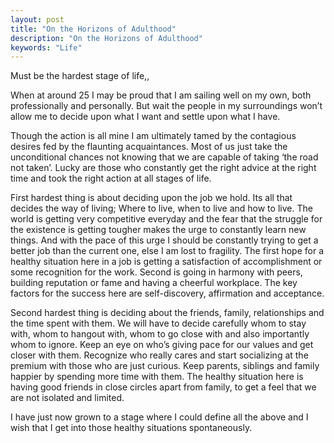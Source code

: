 ```yaml
---
layout: post
title: "On the Horizons of Adulthood"
description: "On the Horizons of Adulthood"
keywords: "Life"
---
```


Must be the hardest stage of life,,

When at around 25 I may be proud that I am sailing well on my own, both professionally and personally. But wait the people in my surroundings won’t allow me to decide upon what I want and settle upon what I have.

Though the action is all mine I am ultimately tamed by the contagious desires fed by the flaunting acquaintances. Most of us just take the unconditional chances not knowing that we are capable of taking ‘the road not taken’. Lucky are those who constantly get the right advice at the right time and took the right action at all stages of life.

First hardest thing is about deciding upon the job we hold. Its all that decides the way of living; Where to live, when to live and how to live. The world is getting very competitive everyday and the fear that the struggle for the existence is getting tougher makes the urge to constantly learn new things. And with the pace of this urge I should be constantly trying to get a better job than the current one, else I am lost to fragility. The first hope for a healthy situation here in a job is getting a satisfaction of accomplishment or some recognition for the work. Second is going in harmony with peers, building reputation or fame and having a cheerful workplace. The key factors for the success here are self-discovery, affirmation and acceptance.

Second hardest thing is deciding about the friends, family, relationships and the time spent with them. We will have to decide carefully whom to stay with, whom to hangout with, whom to go close with and also importantly whom to ignore. Keep an eye on who’s giving pace for our values and get closer with them. Recognize who really cares and start socializing at the premium with those who are just curious. Keep parents, siblings and family happier by spending more time with them. The healthy situation here is having good friends in close circles apart from family, to get a feel that we are not isolated and limited.


I have just now grown to a stage where I could define all the above and I wish that I get into those healthy situations spontaneously.
